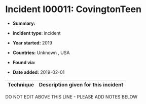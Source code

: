 # Incident I00011: CovingtonTeen

* **Summary:** 

* **incident type**: incident

* **Year started:** 2019

* **Countries:** Unknown , USA

* **Found via:** 

* **Date added:** 2019-02-01
 

| Technique | Description given for this incident |
| --------- | ------------------------- |


DO NOT EDIT ABOVE THIS LINE - PLEASE ADD NOTES BELOW
